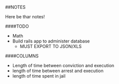 ##NOTES

Here be thar notes!

####TODO

* Math
* Build rails app to administer database
  * MUST EXPORT TO JSON/XLS

####COLUMNS
* Length of time between conviction and execution
* length of time between arrest and execution
* length of time spent in jail

